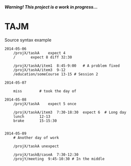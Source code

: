 ***Warning! This project is a work in progress...***


# TAJM #

Source syntax example

```
2014-05-06
	/projX/taskA 	expect 4
	/ 		expect 8 diff 32:30

	/projX/taskA/item1 	8:45-9:00 	# A problem fixed
	/projX/taskA/item3 	9-12
	/education/someCourse 13-15	# Session 2

2014-05-07

	miss 		# took the day of

2014-05-08
	/projX/taskA	expect 5 once

	/projX/taskA/item3	7:30-18:30  expect 6  # Long day
	lunch 		12-13
	brake		15-15:30


2014-05-09
	# Another day of work 

	/projX/taskA unexpect

	/projX/taskB/caseA	7:30-12:30
	/projY/meeting	9:45-10:30 # In the middle
```
